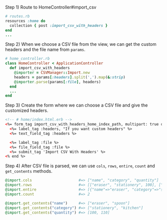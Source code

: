 Step 1) Route to HomeController#import_csv
```ruby
# routes.rb
resources :home do
  collection { post :import_csv_with_headers }
end
...
```

Step 2) When we choose a CSV file from the view, we can get the custom headers and the file name from `params`.
```ruby
# home_controller.rb
class HomeController < ApplicationController
  def import_csv_with_headers
    @importer = CSVManager::Import.new
    headers = params[:headers].split(',').map(&:strip)
    @importer.parse(params[:file], headers)
  end
  ...
end
```

Step 3) Create the form where we can choose a CSV file and give the customized headers.
```html
<!-- # home/index.html.erb -->
<%= form_tag import_csv_with_headers_home_index_path, multipart: true do %>
  <%= label_tag :headers, "If you want custom headers" %>
  <%= text_field_tag :headers %>

  <%= label_tag :file %>
  <%= file_field_tag :file %>
  <%= submit_tag 'Import CSV With Headers' %>
<% end %>
```

Step 4) After CSV file is parsed, we can use `cols`, `rows`, `entire`, `count` and `get_contents` methods.
```ruby
@import.cols                     #=> ["name", "category", "quantity"]
@import.rows                     #=> [["eraser", "stationery", 100], ["spoon", "kitchen", 110]]
@import.entire                   #=> [{"name"=>"eraser", "category"=>"stationery", "quantity"=>100}, {"name"=>"spoon", "category"=>"kitchen", "quantity"=>110}]
@import.count                    #=> 2

@import.get_contents("name")     #=> ["eraser", "spoon"]
@import.get_contents("category") #=> ["stationery", "kitchen"]
@import.get_contents("quantity") #=> [100, 110]
```
